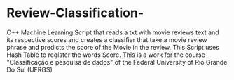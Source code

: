 # Review-Classification-
C++ Machine Learning Script that reads a txt with movie reviews text 
and its respective scores and creates a  classifier that take a movie review phrase and predicts the score of the Movie in the review.
This Script uses Hash Table to register the words Score.
This is a work for the course "Classificação e pesquisa de dados" of the Federal University of Rio Grande Do Sul (UFRGS)
